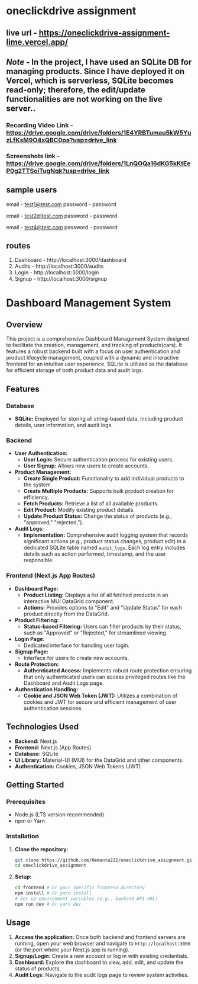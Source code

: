# oneclickdrive assignment

## live url - https://oneclickdrive-assignment-lime.vercel.app/
## *Note* - In the project, I have used an SQLite DB for managing products. Since I have deployed it on Vercel, which is serverless, SQLite becomes read-only; therefore, the edit/update functionalities are not working on the live server..

### Recording Video Link - https://drive.google.com/drive/folders/1E4YRBTumau5kW5YuzLfKsM9O4xQBC0pa?usp=drive_link
### Screenshots link -  https://drive.google.com/drive/folders/1LnQOQa16dKG5kKtEeP0g2TTSoiTugNqk?usp=drive_link

## sample users
email - test1@test.com
password - password

email - test2@test.com
password - password

email - test4@test.com
password - password


## routes
1) Dashboard -  http://localhost:3000/dashboard
2) Audits - http://localhost:3000/audits
3) Login - http://localhost:3000/login
4) Signup - http://localhost:3000/signup

# Dashboard Management System

## Overview

This project is a comprehensive Dashboard Management System designed to facilitate the creation, management, and tracking of products(cars). It features a robust backend built with a focus on user authentication and product lifecycle management, coupled with a dynamic and interactive frontend for an intuitive user experience. SQLite is utilized as the database for efficient storage of both product data and audit logs.

## Features

### Database

* **SQLite:** Employed for storing all string-based data, including product details, user information, and audit logs.

### Backend

* **User Authentication:**
    * **User Login:** Secure authentication process for existing users.
    * **User Signup:** Allows new users to create accounts.
* **Product Management:**
    * **Create Single Product:** Functionality to add individual products to the system.
    * **Create Multiple Products:** Supports bulk product creation for efficiency.
    * **Fetch Products:** Retrieve a list of all available products.
    * **Edit Product:** Modify existing product details.
    * **Update Product Status:** Change the status of products (e.g., "approved," "rejected,").
* **Audit Logs:**
    * **Implementation:** Comprehensive audit logging system that records significant actions (e.g., product status changes, product edit) in a dedicated SQLite table named `audit_logs`. Each log entry includes details such as action performed, timestamp, and the user responsible.

### Frontend (Next.js App Routes)

* **Dashboard Page:**
    * **Product Listing:** Displays a list of all fetched products in an interactive MUI DataGrid component.
    * **Actions:** Provides options to "Edit" and "Update Status" for each product directly from the DataGrid.
* **Product Filtering:**
    * **Status-based Filtering:** Users can filter products by their status, such as "Approved" or "Rejected," for streamlined viewing.
* **Login Page:**
    * Dedicated interface for handling user login.
* **Signup Page:**
    * Interface for users to create new accounts.
* **Route Protection:**
    * **Authenticated Access:** Implements robust route protection ensuring that only authenticated users can access privileged routes like the Dashboard and Audit Logs page.
* **Authentication Handling:**
    * **Cookie and JSON Web Token (JWT):** Utilizes a combination of cookies and JWT for secure and efficient management of user authentication sessions.

## Technologies Used

* **Backend:** Next.js
* **Frontend:** Next.js (App Routes)
* **Database:** SQLite
* **UI Library:** Material-UI (MUI) for the DataGrid and other components.
* **Authentication:** Cookies, JSON Web Tokens (JWT)

## Getting Started

### Prerequisites

* Node.js (LTS version recommended)
* npm or Yarn

### Installation

1.  **Clone the repository:**
    ```bash
    git clone https://github.com/Hemanta222/oneclickdrive_assignment.git
    cd oneclickdrive_assignment
    ```

3.  **Setup:**
    ```bash
    cd frontend # Or your specific frontend directory
    npm install # Or yarn install
    # Set up environment variables (e.g., backend API URL)
    npm run dev # Or yarn dev
    ```

## Usage

1.  **Access the application:** Once both backend and frontend servers are running, open your web browser and navigate to `http://localhost:3000` (or the port where your Next.js app is running).
2.  **Signup/Login:** Create a new account or log in with existing credentials.
3.  **Dashboard:** Explore the dashboard to view, add, edit, and update the status of products.
4.  **Audit Logs:** Navigate to the audit logs page to review system activities.


